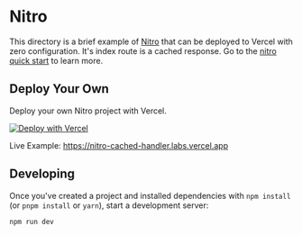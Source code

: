 # Nitro

This directory is a brief example of [Nitro](https://nitro.build/) that can be deployed to Vercel with zero configuration. It's index route is a cached response. Go to the [nitro quick start](https://nitro.unjs.io/guide#quick-start) to learn more.

## Deploy Your Own

Deploy your own Nitro project with Vercel.

[![Deploy with Vercel](https://vercel.com/button)](https://vercel.com/new/clone?repository-url=https://github.com/vercel/examples/tree/main/framework-boilerplates/nitro&template=nitro-cached-handler)

Live Example: https://nitro-cached-handler.labs.vercel.app

## Developing

Once you've created a project and installed dependencies with `npm install` (or `pnpm install` or `yarn`), start a development server:

```bash
npm run dev
```
